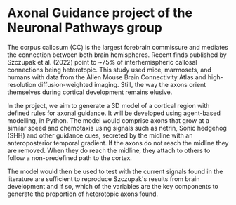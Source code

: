 # Axonal Guidance project of the Neuronal Pathways group

The corpus callosum (CC) is the largest forebrain commissure and mediates the connection between both brain hemispheres. Recent finds published by Szczupak et al. (2022) point to ~75% of interhemispheric callosal connections being heterotopic. This study used mice, marmosets, and humans with data from the Allen Mouse Brain Connectivity Atlas and high-resolution diffusion-weighted imaging. Still, the way the axons orient themselves during cortical development remains elusive. 

In the project, we aim to generate a 3D model of a cortical region with defined rules for axonal guidance. It will be developed using agent-based modelling, in Python. The model would comprise axons that grow at a similar speed and chemotaxis using signals such as netrin, Sonic hedgehog (SHH) and other guidance cues, secreted by the midline with an anteroposterior temporal gradient. If the axons do not reach the midline they are removed. When they do reach the midline, they attach to others to follow a non-predefined path to the cortex. 

The model would then be used to test with the current signals found in the literature are sufficient to reproduce Szczupak's results from brain development and if so, which of the variables are the key components to generate the proportion of heterotopic axons found. 
